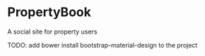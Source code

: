 PropertyBook
============

A social site for property users

TODO:
add bower install bootstrap-material-design to the project
